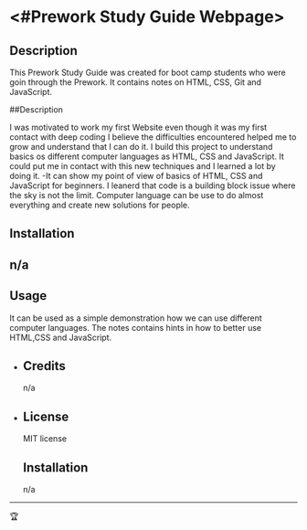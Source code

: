 
# <#Prework Study Guide Webpage>

## Description

This Prework Study Guide was created for boot camp students who were goin through the Prework. It contains notes on HTML, CSS, Git and JavaScript.

##Description

I was motivated to work my first Website even though it was my first contact with deep coding I believe the difficulties encountered helped me to grow and understand that I can do it.
I build this project to understand basics os different computer languages as HTML, CSS and JavaScript. It could put me in contact with this new techniques and I learned a lot by doing it. 
-It can show my point of view of basics of HTML, CSS and JavaScript for beginners.
I leanerd that code is a building block issue where the sky is not the limit. Computer language can be use to do almost everything and create new solutions for people.

  ## Installation
  n/a
- 
  ## Usage 
  It can be used as a simple demonstration how we can use different computer languages. The notes contains hints in how to better use HTML,CSS and JavaScript.

- ## Credits
  n/a

- ## License
  MIT license

  ## Installation
  n/a






---

🏆 



